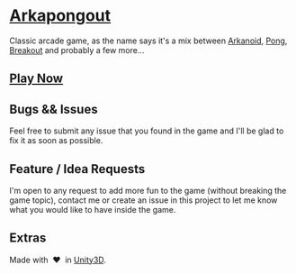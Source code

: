 # [Arkapongout](http://arkapongout.com)

Classic arcade game, as the name says it's a mix between [Arkanoid](https://en.wikipedia.org/wiki/Arkanoid), [Pong](https://en.wikipedia.org/wiki/Pong), [Breakout](https://en.wikipedia.org/wiki/Breakout_(video_game)) and probably a few more...

## [Play Now](https://zombie-unicorn.itch.io/arkapongout)

## Bugs && Issues

Feel free to submit any issue that you found in the game and I'll be glad to fix it as soon as possible.

## Feature / Idea Requests

I'm open to any request to add more fun to the game (without breaking the game topic), contact me or create an issue in this project to let me know what you would like to have inside the game.

## Extras

Made with&nbsp;&nbsp;:heart:&nbsp;&nbsp;in [Unity3D](https://unity3d.com/).